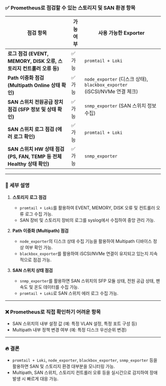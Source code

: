 ### ✅ Prometheus로 점검할 수 있는 스토리지 및 SAN 환경 항목

|점검 항목|가능 여부|사용 가능한 Exporter|
|---|---|---|
|**로그 점검 (EVENT, MEMORY, DISK 오류, 스토리지 컨트롤러 오류 등)**|✅ 가능|`promtail + Loki`|
|**Path 이중화 점검 (Multipath Online 상태 확인)**|✅ 가능|`node_exporter` (디스크 상태), `blackbox_exporter` (iSCSI/NVMe 연결 체크)|
|**SAN 스위치 전원공급 장치 점검 (SFP 정보 및 상태 확인)**|✅ 가능|`snmp_exporter` (SAN 스위치 정보 수집)|
|**SAN 스위치 로그 점검 (에러 로그 확인)**|✅ 가능|`promtail + Loki`|
|**SAN 스위치 HW 상태 점검 (PS, FAN, TEMP 등 전체 Healthy 상태 확인)**|✅ 가능|`snmp_exporter`|

---

### 📌 세부 설명

1. **스토리지 로그 점검**
    
    - `promtail + Loki`를 활용하여 EVENT, MEMORY, DISK 오류 및 컨트롤러 오류 로그 수집 가능.
    - SAN 장비 및 스토리지 장비의 로그를 syslog에서 수집하여 중앙 관리 가능.
2. **Path 이중화 (Multipath) 점검**
    
    - `node_exporter`의 디스크 상태 수집 기능을 활용하여 Multipath 디바이스 정상 여부 확인 가능.
    - `blackbox_exporter`를 활용하여 iSCSI/NVMe 연결이 유지되고 있는지 지속적으로 점검 가능.
3. **SAN 스위치 상태 점검**
    
    - `snmp_exporter`를 활용하면 SAN 스위치의 SFP 모듈 상태, 전원 공급 상태, 팬 속도 및 온도 데이터를 수집 가능.
    - `promtail + Loki`로 SAN 스위치 에러 로그 수집 가능.

---

### ❌ Prometheus로 직접 확인하기 어려운 항목

- SAN 스위치의 내부 설정 값 (예: 특정 VLAN 설정, 특정 포트 구성 등)
- Multipath 내부 정책 변경 여부 (예: 특정 디스크 우선순위 변경)

---

### 🔥 결론

- `promtail + Loki`, `node_exporter`, `blackbox_exporter`, `snmp_exporter` 등을 활용하면 SAN 및 스토리지 환경 대부분을 모니터링 가능.
- Multipath, SAN 스위치, 스토리지 컨트롤러 오류 등을 실시간으로 감지하여 장애 발생 시 빠르게 대응 가능.